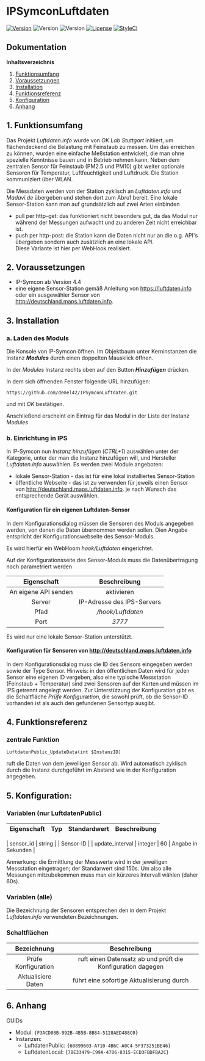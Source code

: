 # IPSymconLuftdaten

[![Version](https://img.shields.io/badge/Symcon_Version-4.4+-red.svg)](https://www.symcon.de/service/dokumentation/entwicklerbereich/sdk-tools/sdk-php/)
![Version](https://img.shields.io/badge/Modul_Version-1.0-blue.svg)
![Version](https://img.shields.io/badge/Code-PHP-blue.svg)
[![License](https://img.shields.io/badge/License-CC%20BY--NC--SA%204.0-green.svg)](https://creativecommons.org/licenses/by-nc-sa/4.0/)
[![StyleCI](https://github.styleci.io/repos/134040833/shield?branch=master)](https://github.styleci.io/repos/134040833)

## Dokumentation

**Inhaltsverzeichnis**

1. [Funktionsumfang](#1-funktionsumfang)
2. [Voraussetzungen](#2-voraussetzungen)
3. [Installation](#3-installation)
4. [Funktionsreferenz](#4-funktionsreferenz)
5. [Konfiguration](#5-konfiguration)
6. [Anhang](#6-anhang)

## 1. Funktionsumfang

Das Projekt _Luftdaten.info_ wurde von _OK Lab Stuttgart_ initiiert, um flächendeckend die Belastung mit Feinstaub zu messen. Um das erreichen zu können, wurden eine einfache Meßstation entwickelt, die man ohne spezielle Kenntnisse bauen und in Betrieb nehmen kann. Neben dem zentralen Sensor für Feinstaub (PM2.5 und PM10) gibt weiter optionale Sensoren für Temperatur, Luftfeuchtigkeit und Luftdruck. Die Station kommuniziert über WLAN.

Die Messdaten werden von der Station zyklisch an _Luftdaten.info_ und _Madavi.de_ übergeben und stehen dort zum Abruf bereit.
Eine lokale Sensor-Station kann man auf grundsätzlich auf zwei Arten einbinden 
 - pull per http-get: das funktioniert nicht besonders gut, da das Modul nur während der Messungen aufwacht und zu anderen Zeit nicht erreichbar ist.
 - push per http-post: die Station kann die Daten nicht nur an die o.g. API's übergeben sondern auch zusätzlich an eine lokale API.<br>
   Diese Variante ist hier per WebHook realisiert.

## 2. Voraussetzungen

 - IP-Symcon ab Version 4.4
 - eine eigene Sensor-Station gemäß Anleitung von https://luftdaten.info oder ein ausgewähler Sensor von http://deutschland.maps.luftdaten.info.

## 3. Installation

### a. Laden des Moduls

Die Konsole von IP-Symcon öffnen. Im Objektbaum unter Kerninstanzen die Instanz __*Modules*__ durch einen doppelten Mausklick öffnen.

In der _Modules_ Instanz rechts oben auf den Button __*Hinzufügen*__ drücken.

In dem sich öffnenden Fenster folgende URL hinzufügen:

`https://github.com/demel42/IPSymconLuftdaten.git`

und mit _OK_ bestätigen.

Anschließend erscheint ein Eintrag für das Modul in der Liste der Instanz _Modules_

### b. Einrichtung in IPS

In IP-Symcon nun _Instanz hinzufügen_ (_CTRL+1_) auswählen unter der Kategorie, unter der man die Instanz hinzufügen will, und Hersteller _Luftdaten.info_ auswählen.
Es werden zwei Module angeboten:
 - lokale Sensor-Station - das ist für eine lokal installiertes Sensor-Station
 - öffentliche Webseite - das ist zu verwenden für jeweils einen Sensor von http://deutschland.maps.luftdaten.info.
je nach Wunsch das entsprechende Gerät auswählen.

#### Konfiguration für ein eigenen Luftdaten-Sensor

In dem Konfigurationsdialog müssen die Sensoren des Moduls angegeben werden, von denen die Daten übernommen werden sollen. Dien Angabe entspricht der Konfigurationswebseite des Sensor-Moduls.

Es wird hierfür ein WebHoom _hook/Luftdaten_ eingerichtet.

Auf der Konfigurationsseite des Sensor-Moduls muss die Datenübertragung noch parametriert werden

| Eigenschaft               | Beschreibung |
| :-----------------------: | :----------------------------------------------------------------------------------------------------------: |
| An eigene API senden      | aktivieren |
| Server	                | IP-Adresse des IPS-Servers |
| Pfad	                    | _/hook/Luftdaten_ |
| Port	                    | _3777_ |

Es wird nur eine lokale Sensor-Station unterstützt.

#### Konfiguration für Sensoren von http://deutschland.maps.luftdaten.info

In dem Konfigurationsdialog muss die ID des Sensors eingegeben werden sowie der Type Sensor. Hinweis: in den öffentlichen Daten wird für jeden Sensor eine eigenen ID vergeben, also eine typische Messstation (Feinstaub + Temperatur) sind zwei Sensoren auf der Karten und müssen im IPS getrennt angelegt werden.
Zur Unterstützung der Konfiguration gibt es die Schaltfläche _Prüfe Konfigurætion_, die sowohl prüft, ob die Sensor-ID vorhanden ist als auch den gefundenen Sensortyp ausgibt.

## 4. Funktionsreferenz

### zentrale Funktion

`LuftdatenPublic_UpdateData(int $InstanzID)`

ruft die Daten von dem jeweiligen Sensor ab. Wird automatisch zyklisch durch die Instanz durchgeführt im Abstand wie in der Konfiguration angegeben.

## 5. Konfiguration:

### Variablen (nur LuftdatenPublic)

| Eigenschaft               | Typ      | Standardwert | Beschreibung |
| :-----------------------: | :-----:  | :----------: | :----------------------------------------------------------------------------------------------------------: |

| sensor_id              | string   |              | Sensor-ID |
| update_interval        | integer  | 60           | Angabe in Sekunden |

Anmerkung: die Ermittlung der Messwerte wird in der jeweiligen Messstation eingetragen; der Standarwert sind 150s. Um also alle Messungen mitzubekommen muss man ein kürzeres Intervall wählen (daher 60s).

### Variablen (alle)

Die Bezeichnung der Sensoren entsprechen den in dem Projekt _Luftdaten.info_ verwendeten Bezeichnungen.

### Schaltflächen

| Bezeichnung                  | Beschreibung |
| :--------------------------: | :------------------------------------------------: |
| Prüfe Konfiguration          | ruft einen Datensatz ab und prüft die Konfiguration dagegen |
| Aktualisiere Daten           | führt eine sofortige Aktualisierung durch |

## 6. Anhang

GUIDs

- Modul: `{F3ACD08B-992B-4B5B-8B84-5128AED488C0}`
- Instanzen:
  - LuftdatenPublic: `{60899603-A710-4B6C-A0C4-5F373251BE46}`
  - LuftdatenLocal: `{7BE33479-C99A-4706-8315-ECD3FBDFBA2C}`
